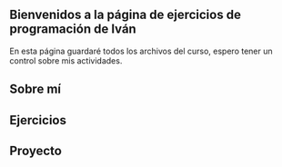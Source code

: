 ## Bienvenidos a la página de ejercicios de programación de Iván

En esta página guardaré todos los archivos del curso, espero tener un control sobre mis actividades.

## Sobre mí



## Ejercicios


## Proyecto



